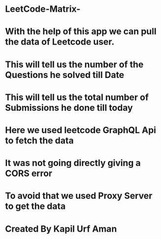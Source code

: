 # LeetCode-Matrix-
# With the help of this app we can pull the data of Leetcode user.
# This will tell us the number of the Questions he solved till Date
# This will tell us the total number of Submissions he done till today


# Here we used leetcode GraphQL Api to fetch the data 
# It was not going directly giving a CORS error
# To avoid that we used Proxy Server to get the data 




# Created By Kapil Urf Aman